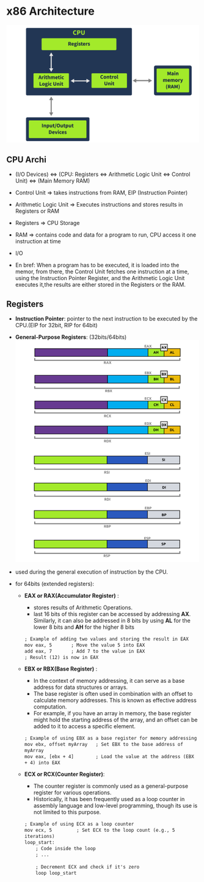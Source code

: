# x86 Architecture 
![plot](./Architecture.png)
## CPU Archi
- (I/O Devices) <=> (CPU: Registers <=> Arithmetic Logic Unit <=> Control Unit) <=> (Main Memory RAM)
- Control Unit => takes instructions from RAM, EIP (Instruction Pointer)
- Arithmetic Logic Unit => Executes instructions and stores results in Registers or RAM
- Registers => CPU Storage
- RAM => contains code and data for a program to run, CPU access it one instruction at time
- I/O

- En bref: When a program has to be executed, it is loaded into the memor, from there, the Control Unit fetches one instruction at a time, using the Instruction Pointer Register, and the Arithmetic Logic Unit executes it,the results are either stored in the Registers or the RAM.

## Registers
- **Instruction Pointer**: pointer to the next instruction to be executed by the CPU.(EIP for 32bit, RIP for 64bit)

- **General-Purpose Registers**: (32bits/64bits)
![plot](./General_purpose_registers.png)
- used during the general execution of instruction by the CPU.
- for 64bits (extended registers):
    - **EAX or RAX(Accumulator Register)** : 
        - stores results of Arithmetic Operations.
        - last 16 bits of this register can be accessed by addressing **AX**. Similarly, it can also be addressed in 8 bits by using **AL** for the lower 8 bits and **AH** for the higher 8 bits

        ```assembly
        ; Example of adding two values and storing the result in EAX
        mov eax, 5       ; Move the value 5 into EAX
        add eax, 7       ; Add 7 to the value in EAX
        ; Result (12) is now in EAX
        ```

    - **EBX or RBX(Base Register)** :
        - In the context of memory addressing, it can serve as a base address for data structures or arrays.
        - The base register is often used in combination with an offset to calculate memory addresses. This is known as effective address computation.
        - For example, if you have an array in memory, the base register might hold the starting address of the array, and an offset can be added to it to access a specific element.

        ```assembly
        ; Example of using EBX as a base register for memory addressing
        mov ebx, offset myArray   ; Set EBX to the base address of myArray
        mov eax, [ebx + 4]        ; Load the value at the address (EBX + 4) into EAX
        ```

    - **ECX or RCX(Counter Register)**:
        - The counter register is commonly used as a general-purpose register for various operations.
        - Historically, it has been frequently used as a loop counter in assembly language and low-level programming, though its use is not limited to this purpose.

        ```assembly
        ; Example of using ECX as a loop counter
        mov ecx, 5         ; Set ECX to the loop count (e.g., 5 iterations)
        loop_start:
            ; Code inside the loop
            ; ...

            ; Decrement ECX and check if it's zero
            loop loop_start
        ```